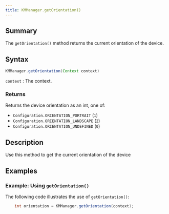 ```yaml
---
title: KMManager.getOrientation()
---
```


## Summary

The `getOrientation()` method returns the current orientation of the device.

## Syntax

```java
KMManager.getOrientation(Context context)
```

`context`
: The context.

### Returns
Returns the device orientation as an int, one of: 

* `Configuration.ORIENTATION_PORTRAIT` (`1`)
* `Configuration.ORIENTATION_LANDSCAPE` (`2`)
* `Configuration.ORIENTATION_UNDEFINED` (`0`)

## Description
Use this method to get the current orientation of the device

## Examples

### Example: Using `getOrientation()`

The following code illustrates the use of `getOrientation()`:
```java
    int orientation = KMManager.getOrientation(context);
```
